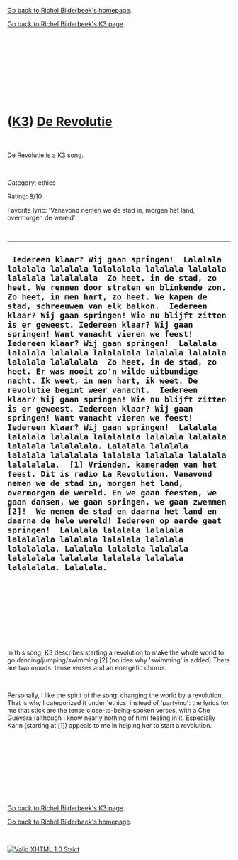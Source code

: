 [Go back to Richel Bilderbeek's homepage](index.htm).

[Go back to Richel Bilderbeek's K3 page](K3.htm).

 

 

 

 

 

([K3](K3.htm)) [De Revolutie](K3DeRevolutie.htm)
================================================

 

[De Revolutie](K3DeRevolutie.htm) is a [K3](K3.htm) song.

 

Category: ethics

Rating: 8/10

Favorite lyric: 'Vanavond nemen we de stad in, morgen het land,
overmorgen de wereld'

 

  -----------------------------------------------------------------------------------------------------------------------------------------------------------------------------------------------------------------------------------------------------------------------------------------------------------------------------------------------------------------------------------------------------------------------------------------------------------------------------------------------------------------------------------------------------------------------------------------------------------------------------------------------------------------------------------------------------------------------------------------------------------------------------------------------------------------------------------------------------------------------------------------------------------------------------------------------------------------------------------------------------------------------------------------------------------------------------------------------------------------------------------------------------------------------------------------------------------------------------------------------------------------------------------------------------------------------------------------------------------------------------------------------------------------------------------------------------------------------------------------------------------
  ` Iedereen klaar? Wij gaan springen!  Lalalala lalalala lalalala lalalalala lalalala lalalala lalalala lalalalala  Zo heet, in de stad, zo heet. We rennen door straten en blinkende zon. Zo heet, in men hart, zo heet. We kapen de stad, schreeuwen van elk balkon.  Iedereen klaar? Wij gaan springen! Wie nu blijft zitten is er geweest. Iedereen klaar? Wij gaan springen! Want vanacht vieren we feest! Iedereen klaar? Wij gaan springen!  Lalalala lalalala lalalala lalalalala lalalala lalalala lalalala lalalalala  Zo heet, in de stad, zo heet. Er was nooit zo'n wilde uitbundige nacht. Ik weet, in men hart, ik weet. De revolutie begint weer vanacht.  Iedereen klaar? Wij gaan springen! Wie nu blijft zitten is er geweest. Iedereen klaar? Wij gaan springen! Want vanacht vieren we feest! Iedereen klaar? Wij gaan springen!  Lalalala lalalala lalalala lalalalala lalalala lalalala lalalala lalalalala. Lalalala lalalala lalalala lalalalala lalalala lalalala lalalala lalalalala.  [1] Vrienden, kameraden van het feest. Dit is radio La Revolution. Vanavond nemen we de stad in, morgen het land, overmorgen de wereld. En we gaan feesten, we gaan dansen, we gaan springen, we gaan zwemmen [2]!  We nemen de stad en daarna het land en daarna de hele wereld! Iedereen op aarde gaat springen!  Lalalala lalalala lalalala lalalalala lalalala lalalala lalalala lalalalala. Lalalala lalalala lalalala lalalalala lalalala lalalala lalalala lalalalala. Lalalala.`
  -----------------------------------------------------------------------------------------------------------------------------------------------------------------------------------------------------------------------------------------------------------------------------------------------------------------------------------------------------------------------------------------------------------------------------------------------------------------------------------------------------------------------------------------------------------------------------------------------------------------------------------------------------------------------------------------------------------------------------------------------------------------------------------------------------------------------------------------------------------------------------------------------------------------------------------------------------------------------------------------------------------------------------------------------------------------------------------------------------------------------------------------------------------------------------------------------------------------------------------------------------------------------------------------------------------------------------------------------------------------------------------------------------------------------------------------------------------------------------------------------------------

 

 

 

 

 

In this song, K3 describes starting a revolution to make the whole world
to go dancing/jumping/swimming [2] (no idea why 'swimming' is added)
There are two moods: tense verses and an energetic chorus.

 

Personally, I like the spirit of the song: changing the world by a
revolution. That is why I categorized it under 'ethics' instead of
'partying': the lyrics for me that stick are the tense
close-to-being-spoken verses, with a Che Guevara (although I know nearly
nothing of him) feeling in it. Especially Karin (starting at [1])
appeals to me in helping her to start a revolution.

 

 

 

 

 

[Go back to Richel Bilderbeek's K3 page](K3.htm).

[Go back to Richel Bilderbeek's homepage](index.htm).

 

[![Valid XHTML 1.0
Strict](valid-xhtml10.png)](http://validator.w3.org/check?uri=referer)

